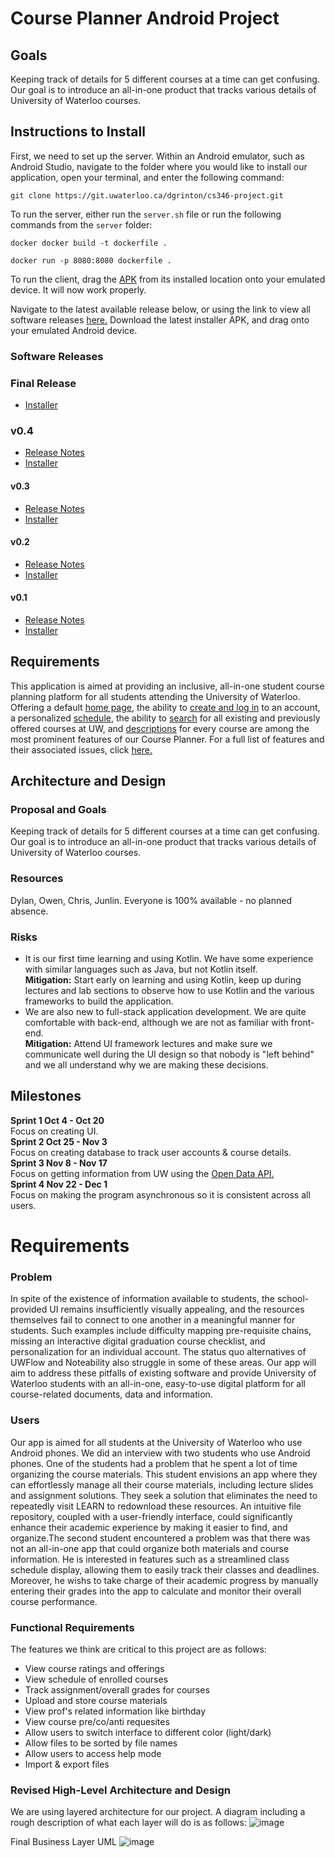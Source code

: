 # Course Planner Android Project
## Goals
Keeping track of details for 5 different courses at a time can get confusing. Our goal is to introduce an all-in-one product that tracks various details of University of Waterloo courses.

## Instructions to Install
First, we need to set up the server. Within an Android emulator, such as Android Studio, navigate to the folder where you would like to install our application, open your terminal, and enter the following command:

`git clone https://git.uwaterloo.ca/dgrinton/cs346-project.git`

To run the server, either run the `server.sh` file or run the following commands from the `server` folder:

`docker docker build -t dockerfile .`

`docker run -p 8080:8080 dockerfile .`

To run the client, drag the [APK](https://git.uwaterloo.ca/dgrinton/cs346-project/-/blob/main/release/v0.4-installer.apk) from its installed location onto your emulated device. It will now work properly.

Navigate to the latest available release below, or using the link to view all software releases [here.](https://git.uwaterloo.ca/dgrinton/cs346-project/-/tree/main/release) Download the latest installer APK, and drag onto your emulated Android device.
### Software Releases
### Final Release
- [Installer](https://git.uwaterloo.ca/dgrinton/cs346-project/-/blob/main/release/release-installer.apk)
### v0.4
- [Release Notes](https://git.uwaterloo.ca/dgrinton/cs346-project/-/blob/main/release/v0.4-release-notes.md)
- [Installer](https://git.uwaterloo.ca/dgrinton/cs346-project/-/blob/main/release/v0.4-installer.apk)
#### v0.3
- [Release Notes](https://git.uwaterloo.ca/dgrinton/cs346-project/-/blob/main/release/v0.3-release-notes.md)
- [Installer](https://git.uwaterloo.ca/dgrinton/cs346-project/-/blob/main/release/v0.3-installer.apk)
#### v0.2
- [Release Notes](https://git.uwaterloo.ca/dgrinton/cs346-project/-/blob/main/release/v0.2-release-notes.md)
- [Installer](https://git.uwaterloo.ca/dgrinton/cs346-project/-/blob/main/release/v0.2-installer.apk)
#### v0.1
- [Release Notes](https://git.uwaterloo.ca/dgrinton/cs346-project/-/blob/main/release/v0.1-release-notes.md)
- [Installer](https://git.uwaterloo.ca/dgrinton/cs346-project/-/blob/main/release/v0.1-installer.apk)

## Requirements
This application is aimed at providing an inclusive, all-in-one student course planning platform for all students attending the University of Waterloo. Offering a default [home page](https://git.uwaterloo.ca/dgrinton/cs346-project/-/issues/11?work_item_iid=12), the ability to [create and log in](https://git.uwaterloo.ca/dgrinton/cs346-project/-/issues/11?work_item_iid=17) to an account, a personalized [schedule](https://git.uwaterloo.ca/dgrinton/cs346-project/-/issues/11?work_item_iid=14), the ability to [search](https://git.uwaterloo.ca/dgrinton/cs346-project/-/issues/11?work_item_iid=12) for all existing and previously offered courses at UW, and [descriptions](https://git.uwaterloo.ca/dgrinton/cs346-project/-/issues/18) for every course are among the most prominent features of our Course Planner. For a full list of features and their associated issues, click [here.](https://git.uwaterloo.ca/dgrinton/cs346-project/-/blob/main/requirements/features.md)

## Architecture and Design
### Proposal and Goals
Keeping track of details for 5 different courses at a time can get confusing. Our goal is to introduce an all-in-one product that tracks various details of University of Waterloo courses.
### Resources
Dylan, Owen, Chris, Junlin. Everyone is 100% available - no planned absence.
### Risks
- It is our first time learning and using Kotlin. We have some experience with similar languages such as Java, but not Kotlin itself.\
**Mitigation:** Start early on learning and using Kotlin, keep up during lectures and lab sections to observe how to use Kotlin and the various frameworks to build the application.
- We are also new to full-stack application development. We are quite comfortable with back-end, although we are not as familiar with front-end.\
**Mitigation:** Attend UI framework lectures and make sure we communicate well during the UI design so that nobody is "left behind" and we all understand why we are making these decisions.
## Milestones
**Sprint 1 Oct 4 - Oct 20** \
Focus on creating UI. \
**Sprint 2 Oct 25 - Nov 3** \
Focus on creating database to track user accounts & course details. \
**Sprint 3 Nov 8 - Nov 17** \
Focus on getting information from UW using the [Open Data API.](https://uwaterloo.ca/api/) \
**Sprint 4 Nov 22 - Dec 1** \
Focus on making the program asynchronous so it is consistent across all users.
# Requirements
### Problem
In spite of the existence of information available to students, the school-provided UI remains insufficiently visually appealing, and the resources themselves fail to connect to one another in a meaningful manner for students. Such examples include difficulty mapping pre-requisite chains, missing an interactive digital graduation course checklist, and personalization for an individual account. The status quo alternatives of UWFlow and Noteability also struggle in some of these areas. Our app will aim to address these pitfalls of existing software and provide University of Waterloo students with an all-in-one, easy-to-use digital platform for all course-related documents, data and information.
### Users
Our app is aimed for all students at the University of Waterloo who use Android phones. We did an interview with two students who use Android phones. One of the students had a problem that he spent a lot of time organizing the course materials. This student envisions an app where they can effortlessly manage all their course materials, including lecture slides and assignment solutions. They seek a solution that eliminates the need to repeatedly visit LEARN to redownload these resources. An intuitive file repository, coupled with a user-friendly interface, could significantly enhance their academic experience by making it easier to find, and organize.The second student encountered a problem was that there was not an all-in-one app that could organize both materials and course information. He is interested in features such as a streamlined class schedule display, allowing them to easily track their classes and deadlines.  Moreover, he wishs to take charge of their academic progress by manually entering their grades into the app to calculate and monitor their overall course performance. 
### Functional Requirements
The features we think are critical to this project are as follows:
- View course ratings and offerings
- View schedule of enrolled courses
- Track assignment/overall grades for courses
- Upload and store course materials
- View prof's related information like birthday
- View course pre/co/anti requesites
- Allow users to switch interface to different color (light/dark)
- Allow files to be sorted by file names
- Allow users to access help mode
- Import & export files



### Revised High-Level Architecture and Design
We are using layered architecture for our project. A diagram including a rough description of what each layer will do is as follows:
![image](https://github.com/junlin0902/Course-Planner/assets/118623321/461be919-8a3e-43a1-bba7-06b2f59a6f87)

Final Business Layer UML
![image](https://github.com/junlin0902/Course-Planner/assets/118623321/991afe14-277f-4653-b938-92a37375b2eb)

